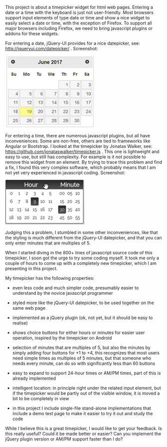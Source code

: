 This project is about a timepicker widget for html web pages. Entering a date or a time with the keyboard is just not user-friendly. Most browsers support input elements of type date or time and show a nice widget to easily select a date or time, with the exception of Firefox. To support all major browsers including Firefox, we need to bring javascript plugins or addons for these widgets.

For entering a date, jQuery-UI provides for a nice datepicker, see: http://jqueryui.com/datepicker/ . 
Screenshot: 

![Screenshot of the jQuery-UI datepicker](/screenshots/jQueryUI_datepicker.jpg)

For entering a time, there are numerous javascript plugins, but all have inconveniences. Some are non-free, others are tied to frameworks like Angular or Bootstrap. I looked at the timepicker by Jonatas Walker, see: https://github.com/jonataswalker/timepicker.js . This one is lightweight and easy to use, but still has complexity. For example is it not possible to remove this widget from an element. By trying to trace this problem and find a fix, I found this very complex software, which probably means that I am not yet very experienced in javascript coding. 
Screenshot:

![Screenshot of Jonatas Walkers timepicker](/screenshots/JonatasWalker_timepicker.jpg)

Judging this a problem, I stumbled in some other inconveniences, like that the styling is much different from the jQuery-UI datepicker, and that you can only enter minutes that are multiples of 5.

When I started diving in the 800+ lines of javascript source code of this timepicker, I soon got the urge to try some coding myself. It took me only a couple of hours to come up with a completely new timepicker, which I am presenting in this project.

My timepicker has the following properties:

- even less code and much simpler code, presumably easier to understand by the novice javascript programmer

- styled more like the jQuery-UI datepicker, to be used together on the same web page

- implemented as a jQuery plugin (ok, not yet, but it should be easy to realise)

- shows choice buttons for either hours or minutes for easier user operation, inspired by the timepicker on Android

- selection of minutes that are multiples of 5, but also the minutes by simply adding four buttons for +1 to +4, this recognizes that most users need simple times as multiples of 5 minutes, but that someone who needs every minute, can do so with significantly less than 60 buttons

- easy to expand to support 24-hour times or AM/PM times, part of this is already implemented

- intelligent location: in principle right under the related input element, but if the timepicker would be partly out of the visible window, it is moved a bit to be completely in view

- in this project I include single-file stand-alone implementations that include a demo test page to make it easier to try it out and study the code

While I believe this is a great timepicker, I would like to get your feedback. Is this really useful? Could it be made better or easier? Can you implement the jQuery plugin version or AM/PM support faster than I do?
